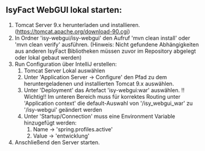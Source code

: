 ## IsyFact WebGUI lokal starten:
1. Tomcat Server 9.x herunterladen und installieren. (https://tomcat.apache.org/download-90.cgi)
2. In Ordner 'isy-webgui/isy-webgui' den Aufruf 'mvn clean install' oder 'mvn clean verify' ausführen. 
(Hinweis: Nicht gefundene Abhängigkeiten aus anderen IsyFact Bibliotheken müssen zuvor im Repository abgelegt oder lokal gebaut werden)
3. Run Configuration über IntelliJ erstellen:
   1. Tomcat Server Lokal auswählen
   2. Unter 'Application Server -> Configure' den Pfad zu dem heruntergeladenen und installierten Tomcat 9.x auswählen.
   3. Unter 'Deployment' das Artefact 'isy-webgui:war' auswählen.
   !! Wichtig!! Im unteren Bereich muss für korrektes Routing unter 'Application context' die default-Auswahl von '/isy_webgui_war' zu '/isy-webgui' geändert werden
   4. Unter 'Startup/Connection' muss eine Environment Variable hinzugefügt werden:
      1. Name  ->  'spring.profiles.active'
      2. Value  ->  'entwicklung'
4. Anschließend den Server starten.